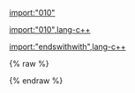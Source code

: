 [import:"010"](main.py)

[import:"010",lang-c++](main.cpp)

[import:"endswithwith",lang-c++](_vendor/pythonic/include/pythonic/strings.hpp)

{% raw %}
<div id="disqus_thread"/>
{% endraw %}